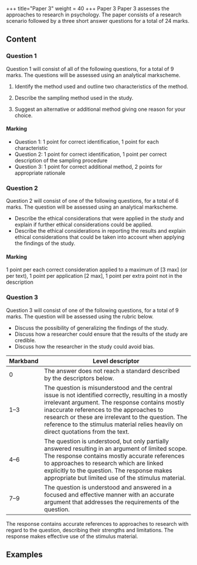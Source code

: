 +++
title="Paper 3"
weight = 40
+++
Paper 3
Paper 3 assesses the approaches to research in psychology. The paper consists of a research scenario
followed by a three short answer questions for a total of 24 marks.

## Content

### Question 1
Question 1 will consist of all of the following questions, for a total of 9 marks. The questions will be assessed using an analytical markscheme.

1. Identify the method used and outline two characteristics of the method.

2. Describe the sampling method used in the study. 

3. Suggest an alternative or additional method giving one reason for your choice. 

#### Marking
- Question 1: 1 point for correct identification, 1 point for each characteristic
- Question 2: 1 point for correct identification, 1 point per correct description of the sampling procedure
- Question 3: 1 point for correct additional method, 2 points for appropriate rationale

### Question 2
Question 2 will consist of one of the following questions, for a total of 6 marks. The question will be assessed using an analytical markscheme.

- Describe the ethical considerations that were applied in the study and explain if further ethical considerations could be applied. 
- Describe the ethical considerations in reporting the results and explain ethical considerations that could be taken into account when applying the findings of the study. 

#### Marking
1 point per each correct consideration applied to a maximum of [3 max] (or per text), 1 point per application [2 max], 1 point per extra point not in the description 

### Question 3

Question 3 will consist of one of the following questions, for a total of 9 marks. The question will be assessed using the rubric below.

- Discuss the possibility of generalizing the findings of the study.
- Discuss how a researcher could ensure that the results of the study are credible. 
- Discuss how the researcher in the study could avoid bias. 

Markband | Level descriptor
-----|------
0 | The answer does not reach a standard described by the descriptors below.
1–3 | The question is misunderstood and the central issue is not identified correctly, resulting in a mostly irrelevant argument. The response contains mostly inaccurate references to the approaches to research or these are irrelevant to the question. The reference to the stimulus material relies heavily on direct quotations from the text.
4–6 | The question is understood, but only partially answered resulting in an argument of limited scope. The response contains mostly accurate references to approaches to research which are linked explicitly to the question. The response makes appropriate but limited use of the stimulus material.
7–9 |The question is understood and answered in a focused and effective manner with an accurate argument that addresses the requirements of the question.
The response contains accurate references to approaches to research with regard to the question, describing their strengths and limitations. The response makes effective use of the stimulus material.

## Examples 
